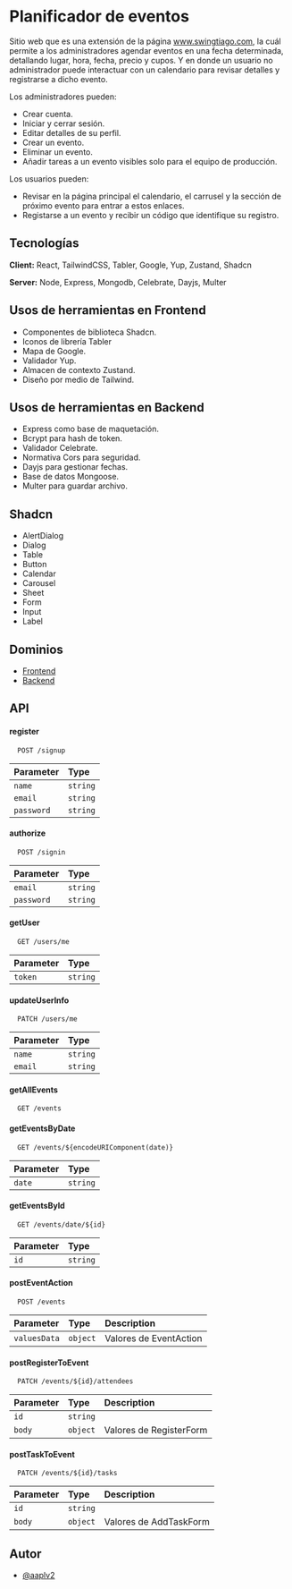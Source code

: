 
# Planificador de eventos

Sitio web que es una extensión de la página www.swingtiago.com, la cuál permite a los administradores agendar eventos en una fecha determinada, detallando lugar, hora, fecha, precio y cupos. Y en donde un usuario no administrador puede interactuar con un calendario para revisar detalles y registrarse a dicho evento.

Los administradores pueden:
- Crear cuenta.
- Iniciar y cerrar sesión.
- Editar detalles de su perfil.
- Crear un evento.
- Eliminar un evento. 
- Añadir tareas a un evento visibles solo para el equipo de producción.

Los usuarios pueden: 
- Revisar en la página principal el calendario, el carrusel y la sección de próximo evento para entrar a estos enlaces.
- Registarse a un evento y recibir un código que identifique su registro.

## Tecnologías

**Client:** React, TailwindCSS, Tabler, Google, Yup, Zustand, Shadcn

**Server:** Node, Express, Mongodb, Celebrate, Dayjs, Multer

## Usos de herramientas en Frontend

- Componentes de biblioteca Shadcn.
- Iconos de librería Tabler
- Mapa de Google.
- Validador Yup.
- Almacen de contexto Zustand. 
- Diseño por medio de Tailwind.

## Usos de herramientas en Backend

- Express como base de maquetación.
- Bcrypt para hash de token. 
- Validador Celebrate.
- Normativa Cors para seguridad.
- Dayjs para gestionar fechas.
- Base de datos Mongoose.
- Multer para guardar archivo. 

## Shadcn

- AlertDialog
- Dialog
- Table
- Button
- Calendar
- Carousel
- Sheet
- Form
- Input
- Label

## Dominios

 - [Frontend](planificador-eventos-frontend.vercel.app)
 - [Backend](https://github.com/matiassingers/awesome-readme)

## API 

#### register

```http
  POST /signup
```

| Parameter  | Type      |
| :--------  | :-------  |
| `name`     | `string`  |
| `email`    | `string`  | 
| `password` | `string`  | 

#### authorize

```http
  POST /signin
```

| Parameter  | Type      |
| :--------  | :-------  |
| `email`    | `string`  | 
| `password` | `string`  | 

#### getUser
```http
  GET /users/me
```

| Parameter  | Type      |
| :--------  | :-------  |
| `token`    | `string`  | 


#### updateUserInfo
```http
  PATCH /users/me
```

| Parameter  | Type      |
| :--------  | :-------  |
| `name`     | `string`  |
| `email`    | `string`  | 

#### getAllEvents
```http
  GET /events
```

#### getEventsByDate
```http
  GET /events/${encodeURIComponent(date)}
```

| Parameter  | Type      |
| :--------  | :-------  |
| `date`    | `string`  | 

#### getEventsById
```http
  GET /events/date/${id}
```

| Parameter  | Type      |
| :--------  | :-------  |
| `id`    | `string`  | 

#### postEventAction
```http
  POST /events
```

| Parameter  | Type      | Description |
| :--------  | :-------  | :-------  |
| `valuesData`    | `object`  | Valores de EventAction

#### postRegisterToEvent
```http
  PATCH /events/${id}/attendees
```

| Parameter  | Type      | Description |
| :--------  | :-------  | :-------  |
| `id`    | `string`  | 
| `body`    | `object`  | Valores de RegisterForm

#### postTaskToEvent
```http
  PATCH /events/${id}/tasks
```

| Parameter  | Type      | Description |
| :--------  | :-------  | :-------  |
| `id`    | `string`  | 
| `body`    | `object`  | Valores de AddTaskForm

## Autor

- [@aaplv2](https://github.com/aaplv2)








